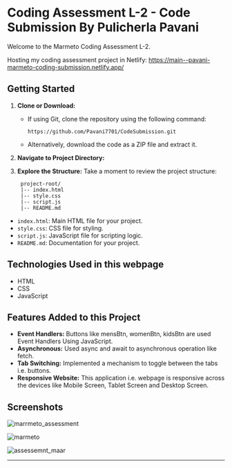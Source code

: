 # Coding Assessment L-2 - Code Submission By Pulicherla Pavani

Welcome to the Marmeto Coding Assessment L-2.

Hosting my coding assessment project in Netlify: https://main--pavani-marmeto-coding-submission.netlify.app/

## Getting Started

1. **Clone or Download:**
   - If using Git, clone the repository using the following command:
     ```
     https://github.com/Pavani7701/CodeSubmission.git
     ```
   - Alternatively, download the code as a ZIP file and extract it.

2. **Navigate to Project Directory:**

3. **Explore the Structure:**
Take a moment to review the project structure:

        project-root/
        |-- index.html
        |-- style.css
        |-- script.js
        |-- README.md
- `index.html`: Main HTML file for your project.
- `style.css`: CSS file for styling.
- `script.js`: JavaScript file for scripting logic.
- `README.md`: Documentation for your project.

## Technologies Used in this webpage
- HTML
- CSS
- JavaScript

## Features Added to this Project
- **Event Handlers:** Buttons like mensBtn, womenBtn, kidsBtn are used Event Handlers Using JavaScript.
- **Asynchronous:** Used async and await to asynchronous operation like fetch.
- **Tab Switching:** Implemented a mechanism to toggle between the tabs i.e. buttons.
- **Responsive Website:** This application i.e. webpage is responsive across the devices like Mobile Screen, Tablet Screen and Desktop Screen.

## Screenshots
![marrmeto_assessment](https://github.com/Pavani7701/CodeSubmission/assets/70022492/b4a9d156-0103-4bee-945d-21f34a3a8182)

![marmeto](https://github.com/Pavani7701/CodeSubmission/assets/70022492/4c27a22e-4ff7-43a5-9378-828451883167)

![assessemnt_maar](https://github.com/Pavani7701/CodeSubmission/assets/70022492/8cb43e7e-1be7-4088-beb7-0a1b488dc2a6)

---
